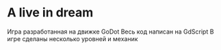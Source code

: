 # A live in dream
Игра разработанная на движке GoDot
Весь код написан на GdScript
В игре сделаны несколько уровней и механик
